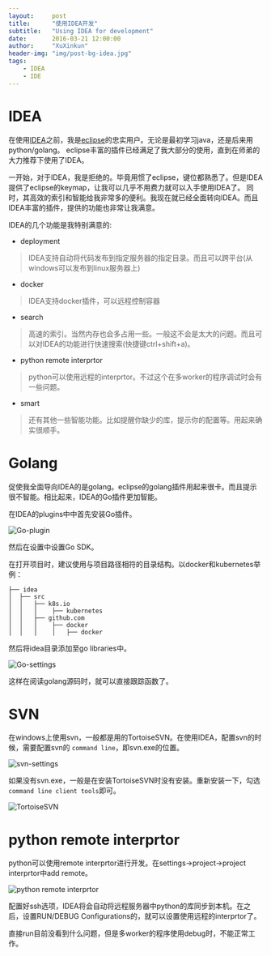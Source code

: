 ```yaml
---
layout:     post
title:      "使用IDEA开发"
subtitle:   "Using IDEA for development"
date:       2016-03-21 12:00:00
author:     "XuXinkun"
header-img: "img/post-bg-idea.jpg"
tags:
    - IDEA
    - IDE
---
```


# IDEA

在使用[IDEA](https://www.jetbrains.com/idea/)之前，我是[eclipse](https://eclipse.org/)的忠实用户。无论是最初学习java，还是后来用python/golang。
eclipse丰富的插件已经满足了我大部分的使用，直到在师弟的大力推荐下使用了IDEA。

一开始，对于IDEA，我是拒绝的。毕竟用惯了eclipse，键位都熟悉了。但是IDEA提供了eclipse的keymap，让我可以几乎不用费力就可以入手使用IDEA了。
同时，其高效的索引和智能给我非常多的便利。我现在就已经全面转向IDEA。而且IDEA丰富的插件，提供的功能也非常让我满意。

IDEA的几个功能是我特别满意的:

- deployment

> IDEA支持自动将代码发布到指定服务器的指定目录。而且可以跨平台(从windows可以发布到linux服务器上)

- docker

> IDEA支持docker插件，可以远程控制容器

- search

> 高速的索引。当然内存也会多占用一些。一般这不会是太大的问题。而且可以对IDEA的功能进行快速搜索(快捷键ctrl+shift+a)。

- python remote interprtor

> python可以使用远程的interprtor。不过这个在多worker的程序调试时会有一些问题。

- smart

> 还有其他一些智能功能。比如提醒你缺少的库，提示你的配置等。用起来确实很顺手。

# Golang

促使我全面导向IDEA的是golang。eclipse的golang插件用起来很卡。而且提示很不智能。相比起来，IDEA的Go插件更加智能。

在IDEA的plugins中中首先安装Go插件。

![Go-plugin](http://xuxinkun.github.io/img/idea/idea-go-plugin.png)

然后在设置中设置Go SDK。

在打开项目时，建议使用与项目路径相符的目录结构。以docker和kubernetes举例：

    ├── idea
    │  ├── src
    │  │   ├── k8s.io
    │  │   │    ├── kubernetes
    │  │   ├── github.com
    │  │   │    ├── docker
    │  │   │    │   ├── docker

然后将idea目录添加至go libraries中。

![Go-settings](http://xuxinkun.github.io/img/idea/idea-go-settings.png)

这样在阅读golang源码时，就可以直接跟踪函数了。

# SVN

在windows上使用svn，一般都是用的TortoiseSVN。在使用IDEA，配置svn的时候，需要配置svn的 `command line`，即svn.exe的位置。

![svn-settings](http://xuxinkun.github.io/img/idea/idea-svn-settings.png)

如果没有svn.exe，一般是在安装TortoiseSVN时没有安装。重新安装一下，勾选`command line client tools`即可。

![TortoiseSVN](http://xuxinkun.github.io/img/idea/idea-svn.png)

# python remote interprtor

python可以使用remote interprtor进行开发。在settings->project->project interprtor中add remote。

![python remote interprtor](http://xuxinkun.github.io/img/idea/idea-python.png)

配置好ssh选项，IDEA将会自动将远程服务器中python的库同步到本机。在之后，设置RUN/DEBUG Configurations的，就可以设置使用远程的interprtor了。

直接run目前没看到什么问题，但是多worker的程序使用debug时，不能正常工作。

